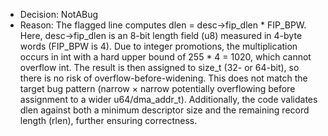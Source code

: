 - Decision: NotABug
- Reason: The flagged line computes dlen = desc->fip_dlen * FIP_BPW. Here, desc->fip_dlen is an 8-bit length field (u8) measured in 4-byte words (FIP_BPW is 4). Due to integer promotions, the multiplication occurs in int with a hard upper bound of 255 * 4 = 1020, which cannot overflow int. The result is then assigned to size_t (32- or 64-bit), so there is no risk of overflow-before-widening. This does not match the target bug pattern (narrow × narrow potentially overflowing before assignment to a wider u64/dma_addr_t). Additionally, the code validates dlen against both a minimum descriptor size and the remaining record length (rlen), further ensuring correctness.
